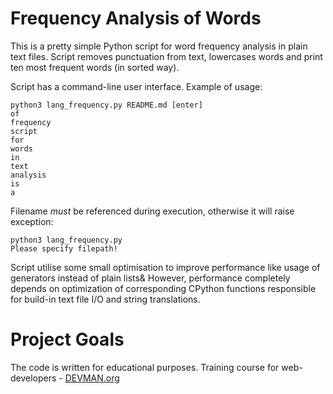 # Frequency Analysis of Words

This is a pretty simple Python script for word frequency analysis in plain text files. Script removes punctuation from text, lowercases words and print ten most frequent words (in sorted way).

Script has a command-line user interface. Example of usage:
```shell
python3 lang_frequency.py README.md [enter]
of
frequency
script
for
words
in
text
analysis
is
a
```
Filename _must_ be referenced during execution, otherwise it will raise exception:
 ```shell
python3 lang_frequency.py
Please specify filepath!
```
Script utilise some small optimisation to improve performance like usage of generators instead of plain lists& However, performance completely depends on optimization of corresponding CPython functions responsible for build-in text file I/O and string translations.   

# Project Goals

The code is written for educational purposes. Training course for web-developers - [DEVMAN.org](https://devman.org)
